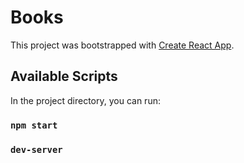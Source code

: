 # Books

This project was bootstrapped with [Create React App](https://github.com/facebook/create-react-app).

## Available Scripts

In the project directory, you can run:

### `npm start`

### `dev-server`
